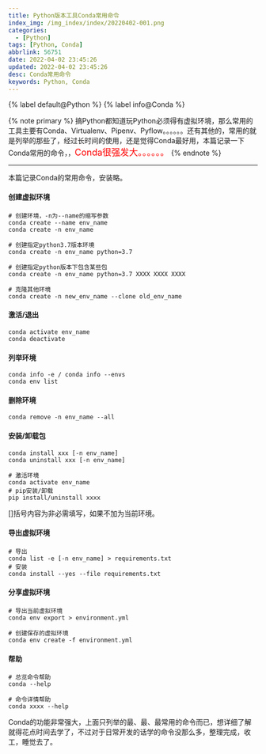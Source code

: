 ```yaml
---
title: Python版本工具Conda常用命令
index_img: /img_index/index/20220402-001.png
categories:
  - [Python]
tags: [Python, Conda]
abbrlink: 56751
date: 2022-04-02 23:45:26
updated: 2022-04-02 23:45:26
desc: Conda常用命令
keywords: Python, Conda
---
```



{% label default@Python %} {% label info@Conda %}

{% note primary %}
搞Python都知道玩Python必须得有虚拟环境，那么常用的工具主要有Conda、Virtualenv、Pipenv、Pyflow。。。。。。还有其他的，常用的就是列举的那些了，经过长时间的使用，还是觉得Conda最好用，本篇记录一下Conda常用的命令，，<font color='red' size=4.5>Conda很强发大。。。。。。</font>
{% endnote %}


<!--more-->
<hr />

本篇记录Conda的常用命令，安装略。

#### 创建虚拟环境
```
# 创建环境，-n为--name的缩写参数
conda create --name env_name
conda create -n env_name

# 创建指定python3.7版本环境
conda create -n env_name python=3.7

# 创建指定python版本下包含某些包
conda create -n env_name python=3.7 XXXX XXXX XXXX

# 克隆其他环境
conda create -n new_env_name --clone old_env_name
```

#### 激活/退出
```
conda activate env_name
conda deactivate
```

#### 列举环境
```
conda info -e / conda info --envs
conda env list
```

#### 删除环境
```
conda remove -n env_name --all
```

#### 安装/卸载包
```
conda install xxx [-n env_name]
conda uninstall xxx [-n env_name]

# 激活环境
conda activate env_name
# pip安装/卸载
pip install/uninstall xxxx
```
[]括号内容为非必需填写，如果不加为当前环境。

#### 导出虚拟环境
```
# 导出
conda list -e [-n env_name] > requirements.txt
# 安装
conda install --yes --file requirements.txt
```

#### 分享虚拟环境
```
# 导出当前虚拟环境
conda env export > environment.yml

# 创建保存的虚拟环境
conda env create -f environment.yml
```

#### 帮助
```
# 总览命令帮助
conda --help

# 命令详情帮助
conda xxxx --help
```

Conda的功能非常强大，上面只列举的最、最、最常用的命令而已，想详细了解就得花点时间去学了，不过对于日常开发的话学的命令没那么多，整理完成，收工，睡觉去了。
